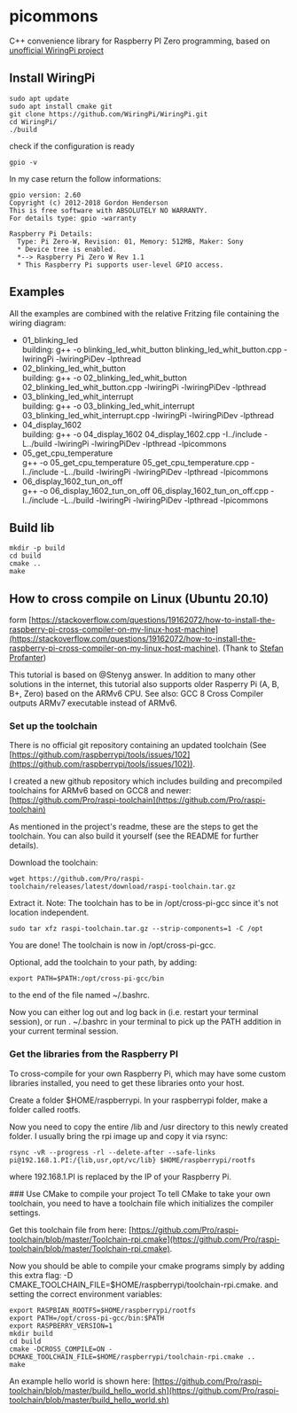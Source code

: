 # picommons

C++ convenience library for Raspberry PI Zero programming, based on [unofficial WiringPi project](https://github.com/WiringPi)

## Install WiringPi

```
sudo apt update
sudo apt install cmake git
git clone https://github.com/WiringPi/WiringPi.git
cd WiringPi/
./build
```

check if the configuration is ready

```
gpio -v
```

In my case return the follow informations:

```
gpio version: 2.60
Copyright (c) 2012-2018 Gordon Henderson
This is free software with ABSOLUTELY NO WARRANTY.
For details type: gpio -warranty

Raspberry Pi Details:
  Type: Pi Zero-W, Revision: 01, Memory: 512MB, Maker: Sony
  * Device tree is enabled.
  *--> Raspberry Pi Zero W Rev 1.1
  * This Raspberry Pi supports user-level GPIO access.
```

## Examples

All the examples are combined with the relative Fritzing file containing the wiring diagram:

- 01_blinking_led  
  building: g++ -o blinking_led_whit_button blinking_led_whit_button.cpp -lwiringPi -lwiringPiDev -lpthread
- 02_blinking_led_whit_button  
  building: g++ -o 02_blinking_led_whit_button 02_blinking_led_whit_button.cpp -lwiringPi -lwiringPiDev -lpthread
- 03_blinking_led_whit_interrupt  
  building: g++ -o 03_blinking_led_whit_interrupt 03_blinking_led_whit_interrupt.cpp -lwiringPi -lwiringPiDev -lpthread
- 04_display_1602  
  building: g++ -o 04_display_1602 04_display_1602.cpp -I../include -L../build -lwiringPi -lwiringPiDev -lpthread -lpicommons
- 05_get_cpu_temperature  
  g++ -o 05_get_cpu_temperature 05_get_cpu_temperature.cpp -I../include -L../build -lwiringPi -lwiringPiDev -lpthread -lpicommons
- 06_display_1602_tun_on_off  
  g++ -o 06_display_1602_tun_on_off 06_display_1602_tun_on_off.cpp -I../include -L../build -lwiringPi -lwiringPiDev -lpthread -lpicommons

## Build lib

```
mkdir -p build
cd build
cmake ..
make
```

## How to cross compile on Linux (Ubuntu 20.10)

form [https://stackoverflow.com/questions/19162072/how-to-install-the-raspberry-pi-cross-compiler-on-my-linux-host-machine](https://stackoverflow.com/questions/19162072/how-to-install-the-raspberry-pi-cross-compiler-on-my-linux-host-machine).
(Thank to [Stefan Profanter](https://stackoverflow.com/users/869402/stefan-profanter))

This tutorial is based on @Stenyg answer. In addition to many other solutions in the internet, this tutorial also supports older Rasperry Pi (A, B, B+, Zero) based on the ARMv6 CPU. See also: GCC 8 Cross Compiler outputs ARMv7 executable instead of ARMv6.

### Set up the toolchain

There is no official git repository containing an updated toolchain (See [https://github.com/raspberrypi/tools/issues/102](https://github.com/raspberrypi/tools/issues/102)).

I created a new github repository which includes building and precompiled toolchains for ARMv6 based on GCC8 and newer:  
[https://github.com/Pro/raspi-toolchain](https://github.com/Pro/raspi-toolchain)

As mentioned in the project's readme, these are the steps to get the toolchain. You can also build it yourself (see the README for further details).

Download the toolchain:

```
wget https://github.com/Pro/raspi-toolchain/releases/latest/download/raspi-toolchain.tar.gz
```

Extract it. Note: The toolchain has to be in /opt/cross-pi-gcc since it's not location independent.

```
sudo tar xfz raspi-toolchain.tar.gz --strip-components=1 -C /opt
```

You are done! The toolchain is now in /opt/cross-pi-gcc.

Optional, add the toolchain to your path, by adding:

```
export PATH=$PATH:/opt/cross-pi-gcc/bin
```

to the end of the file named ~/.bashrc.

Now you can either log out and log back in (i.e. restart your terminal session), or run . ~/.bashrc in your terminal to pick up the PATH addition in your current terminal session.

### Get the libraries from the Raspberry PI

To cross-compile for your own Raspberry Pi, which may have some custom libraries installed, you need to get these libraries onto your host.

Create a folder $HOME/raspberrypi. In your raspberrypi folder, make a folder called rootfs.

Now you need to copy the entire /lib and /usr directory to this newly created folder. I usually bring the rpi image up and copy it via rsync:

```
rsync -vR --progress -rl --delete-after --safe-links pi@192.168.1.PI:/{lib,usr,opt/vc/lib} $HOME/raspberrypi/rootfs
```

where 192.168.1.PI is replaced by the IP of your Raspberry Pi.

### Use CMake to compile your project
To tell CMake to take your own toolchain, you need to have a toolchain file which initializes the compiler settings.

Get this toolchain file from here: [https://github.com/Pro/raspi-toolchain/blob/master/Toolchain-rpi.cmake](https://github.com/Pro/raspi-toolchain/blob/master/Toolchain-rpi.cmake).

Now you should be able to compile your cmake programs simply by adding this extra flag: -D CMAKE_TOOLCHAIN_FILE=$HOME/raspberrypi/toolchain-rpi.cmake. and setting the correct environment variables:

```
export RASPBIAN_ROOTFS=$HOME/raspberrypi/rootfs
export PATH=/opt/cross-pi-gcc/bin:$PATH
export RASPBERRY_VERSION=1
mkdir build
cd build
cmake -DCROSS_COMPILE=ON -DCMAKE_TOOLCHAIN_FILE=$HOME/raspberrypi/toolchain-rpi.cmake ..
make
```

An example hello world is shown here: [https://github.com/Pro/raspi-toolchain/blob/master/build_hello_world.sh](https://github.com/Pro/raspi-toolchain/blob/master/build_hello_world.sh)
